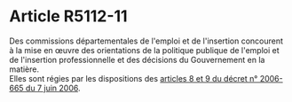 # Article R5112-11

Des commissions départementales de l'emploi et de l'insertion concourent à la mise en œuvre des orientations de la politique publique de l'emploi et de l'insertion professionnelle et des décisions du Gouvernement en la matière.   
Elles sont régies par les dispositions des [articles 8 et 9 du décret n° 2006-665 du 7 juin 2006][1].

 [1]: /affichTexteArticle.do?cidTexte=JORFTEXT000000639701&idArticle=LEGIARTI000006402376&dateTexte=&categorieLien=cid